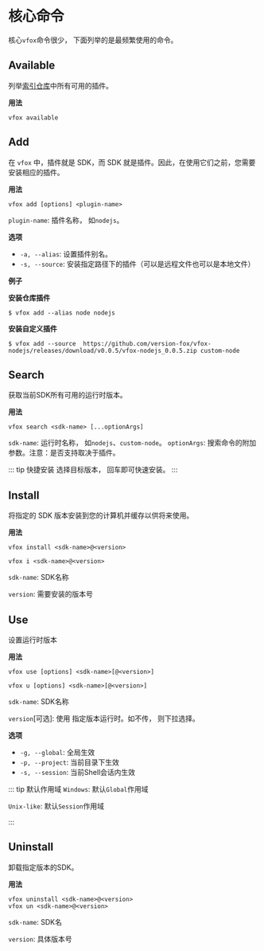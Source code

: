 # 核心命令

核心`vfox`命令很少， 下面列举的是最频繁使用的命令。

## Available

列举[索引仓库](https://github.com/version-fox/vfox-plugins)中所有可用的插件。

**用法**
```shell
vfox available
```

## Add

在 `vfox` 中，插件就是 SDK，而 SDK 就是插件。因此，在使用它们之前，您需要安装相应的插件。


**用法**

```shell
vfox add [options] <plugin-name>
```
`plugin-name`: 插件名称， 如`nodejs`。

**选项**
- `-a, --alias`: 设置插件别名。
- `-s, --source`: 安装指定路径下的插件（可以是远程文件也可以是本地文件）


**例子**

**安装仓库插件**
```shell
$ vfox add --alias node nodejs
```

**安装自定义插件**
```shell
$ vfox add --source  https://github.com/version-fox/vfox-nodejs/releases/download/v0.0.5/vfox-nodejs_0.0.5.zip custom-node
```


## Search

获取当前SDK所有可用的运行时版本。


**用法**

```shell
vfox search <sdk-name> [...optionArgs]
```

`sdk-name`: 运行时名称， 如`nodejs`、`custom-node`。
`optionArgs`: 搜索命令的附加参数。注意：是否支持取决于插件。

::: tip 快捷安装
选择目标版本， 回车即可快速安装。
:::

## Install

将指定的 SDK 版本安装到您​​的计算机并缓存以供将来使用。

**用法**

```shell
vfox install <sdk-name>@<version>

vfox i <sdk-name>@<version>
```


`sdk-name`: SDK名称

`version`: 需要安装的版本号


## Use

设置运行时版本


**用法**

```shell
vfox use [options] <sdk-name>[@<version>]

vfox u [options] <sdk-name>[@<version>]
```

`sdk-name`: SDK名称

`version`[可选]: 使用 指定版本运行时。如不传， 则下拉选择。 

**选项**
- `-g, --global`: 全局生效
- `-p, --project`: 当前目录下生效
- `-s, --session`: 当前Shell会话内生效


::: tip 默认作用域
`Windows`: 默认`Global`作用域

`Unix-like`: 默认`Session`作用域

:::


## Uninstall

卸载指定版本的SDK。


**用法**

```shell
vfox uninstall <sdk-name>@<version>
vfox un <sdk-name>@<version>
```

`sdk-name`: SDK名

`version`: 具体版本号
